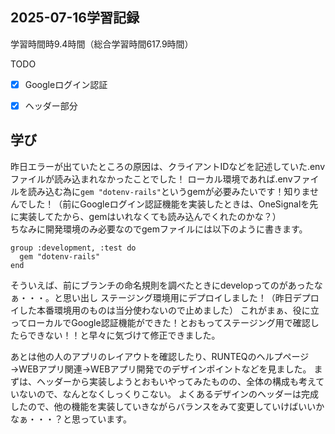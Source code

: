 ## 2025-07-16学習記録
学習時間時9.4時間（総合学習時間617.9時間）

TODO
- [x] Googleログイン認証
- [x] ヘッダー部分


## 学び
昨日エラーが出ていたところの原因は、クライアントIDなどを記述していた.envファイルが読み込まれなかったことでした！
ローカル環境であれば.envファイルを読み込む為に``gem "dotenv-rails"``というgemが必要みたいです！知りませんでした！（前にGoogleログイン認証機能を実装したときは、OneSignalを先に実装してたから、gemはいれなくても読み込んでくれたのかな？）  
ちなみに開発環境のみ必要なのでgemファイルには以下のように書きます。
```
group :development, :test do
  gem "dotenv-rails"
end
```
そういえば、前にブランチの命名規則を調べたときにdevelopってのがあったなぁ・・・。と思い出し
ステージング環境用にデプロイしました！（昨日デプロイした本番環境用のものは当分使わないので止めました）
これがまぁ、役に立ってローカルでGoogle認証機能ができた！とおもってステージング用で確認したらできない！！と早々に気づけて修正できました。


あとは他の人のアプリのレイアウトを確認したり、RUNTEQのヘルプページ→WEBアプリ関連→WEBアプリ開発でのデザインポイントなどを見ました。
まずは、ヘッダーから実装しようとおもいやってみたものの、全体の構成も考えていないので、なんとなくしっくりこない。
よくあるデザインのヘッダーは完成したので、他の機能を実装していきながらバランスをみて変更していけばいいかなぁ・・・？と思っています。